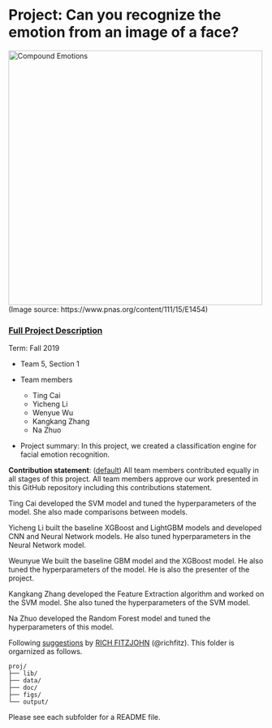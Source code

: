 # Project: Can you recognize the emotion from an image of a face? 
<img src="figs/CE.jpg" alt="Compound Emotions" width="500"/>
(Image source: https://www.pnas.org/content/111/15/E1454)

### [Full Project Description](doc/project3_desc.md)

Term: Fall 2019

+ Team 5, Section 1
+ Team members
	+ Ting Cai
	+ Yicheng Li
	+ Wenyue Wu
	+ Kangkang Zhang
	+ Na Zhuo

+ Project summary: In this project, we created a classification engine for facial emotion recognition. 
	
**Contribution statement**: ([default](doc/a_note_on_contributions.md)) All team members contributed equally in all stages of this project. All team members approve our work presented in this GitHub repository including this contributions statement. 

Ting Cai developed the SVM model and tuned the hyperparameters of the model. She also made comparisons between models.

Yicheng Li built the baseline XGBoost and LightGBM models and developed CNN and Neural Network models. He also tuned hyperparameters in the Neural Network model.

Weunyue We built the baseline GBM model and the XGBoost model. He also tuned the hyperparameters of the model. He is also the presenter of the project.

Kangkang Zhang developed the Feature Extraction algorithm and worked on the SVM model. She also tuned the hyperparameters of the SVM model.

Na Zhuo developed the Random Forest model and tuned the hyperparameters of this model.



Following [suggestions](http://nicercode.github.io/blog/2013-04-05-projects/) by [RICH FITZJOHN](http://nicercode.github.io/about/#Team) (@richfitz). This folder is orgarnized as follows.

```
proj/
├── lib/
├── data/
├── doc/
├── figs/
└── output/
```

Please see each subfolder for a README file.
